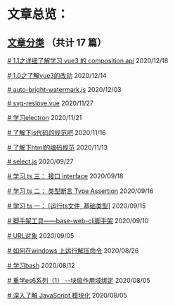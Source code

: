 # 文章总览：


## [文章分类](https://thecityempty.github.io/vuepress-blog-lxh/other-pages/category.html) （共计 17 篇）


[# 1.1之详细了解学习 vue3 的 composition api](https://thecityempty.github.io/vuepress-blog-lxh/vue3/vue3-2.compostion.api.html)  2020/12/18 

[# 1.0之了解vue3的改动](https://thecityempty.github.io/vuepress-blog-lxh/vue3/vue3-1.project-init.html)  2020/12/14 

[# auto-bright-watermark.js](https://thecityempty.github.io/vuepress-blog-lxh/tag/auto-bright-watermark.html)  2020/12/03 

[# svg-reslove.vue](https://thecityempty.github.io/vuepress-blog-lxh/tag/svg-reslove.html)  2020/11/27 

[# 学习electron](https://thecityempty.github.io/vuepress-blog-lxh/javascript/electron.js-1.html)  2020/11/21 

[# 了解下js代码的规范吧](https://thecityempty.github.io/vuepress-blog-lxh/other/js-css-standard.html)  2020/11/16 

[# 了解下html的编码规范](https://thecityempty.github.io/vuepress-blog-lxh/other/html-standard.html)  2020/11/13 

[# select.js](https://thecityempty.github.io/vuepress-blog-lxh/tag/select.js.html)  2020/09/27 

[# 学习 ts 三： 接口 interface](https://thecityempty.github.io/vuepress-blog-lxh/javascript/ts-interface.html)  2020/09/18 

[# 学习 ts 二： 类型断言 Type Assertion](https://thecityempty.github.io/vuepress-blog-lxh/javascript/ts-Type-Assertion.html)  2020/09/16 

[# 学习 ts 一： [运行ts文件, 基础类型]](https://thecityempty.github.io/vuepress-blog-lxh/javascript/ts-base-type.html)  2020/09/15 

[# 脚手架工具——base-web-cli脚手架](https://thecityempty.github.io/vuepress-blog-lxh/webpack/base-web-cli.html)  2020/09/10 

[# URL对象](https://thecityempty.github.io/vuepress-blog-lxh/javascript/es5-URL.html)  2020/09/05 

[# 如何在windows 上运行解压命令](https://thecityempty.github.io/vuepress-blog-lxh/bash/bash-zip.html)  2020/08/26 

[# 学习bash](https://thecityempty.github.io/vuepress-blog-lxh/bash/bash-base.html)  2020/08/12 

[# 重学es6系列（1） --块级作用域绑定](https://thecityempty.github.io/vuepress-blog-lxh/javascript/es6-1.html)  2020/08/05 

[# 深入了解 JavaScript 模块化](https://thecityempty.github.io/vuepress-blog-lxh/javascript/js-module.html)  2020/08/05 
